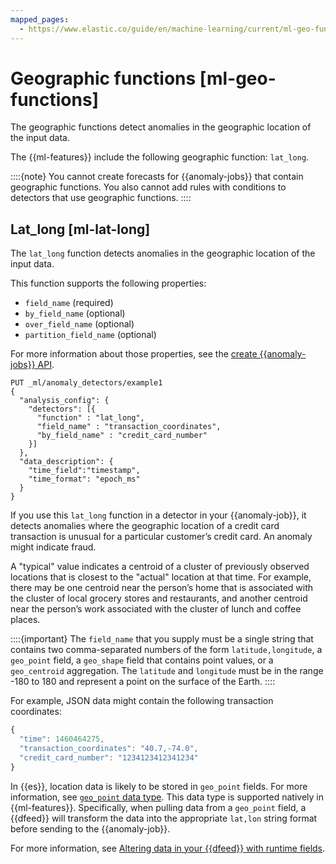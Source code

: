 ```yaml
---
mapped_pages:
  - https://www.elastic.co/guide/en/machine-learning/current/ml-geo-functions.html
---
```


# Geographic functions [ml-geo-functions]

The geographic functions detect anomalies in the geographic location of the input data.

The {{ml-features}} include the following geographic function: `lat_long`.

::::{note}
You cannot create forecasts for {{anomaly-jobs}} that contain geographic functions. You also cannot add rules with conditions to detectors that use geographic functions.
::::



## Lat_long [ml-lat-long]

The `lat_long` function detects anomalies in the geographic location of the input data.

This function supports the following properties:

* `field_name` (required)
* `by_field_name` (optional)
* `over_field_name` (optional)
* `partition_field_name` (optional)

For more information about those properties, see the [create {{anomaly-jobs}} API](https://www.elastic.co/docs/api/doc/elasticsearch/operation/operation-ml-put-job).

```console
PUT _ml/anomaly_detectors/example1
{
  "analysis_config": {
    "detectors": [{
      "function" : "lat_long",
      "field_name" : "transaction_coordinates",
      "by_field_name" : "credit_card_number"
    }]
  },
  "data_description": {
    "time_field":"timestamp",
    "time_format": "epoch_ms"
  }
}
```

If you use this `lat_long` function in a detector in your {{anomaly-job}}, it detects anomalies where the geographic location of a credit card transaction is unusual for a particular customer’s credit card. An anomaly might indicate fraud.

A "typical" value indicates a centroid of a cluster of previously observed locations that is closest to the "actual" location at that time. For example, there may be one centroid near the person’s home that is associated with the cluster of local grocery stores and restaurants, and another centroid near the person’s work associated with the cluster of lunch and coffee places.

::::{important}
The `field_name` that you supply must be a single string that contains two comma-separated numbers of the form `latitude,longitude`, a `geo_point` field, a `geo_shape` field that contains point values, or a `geo_centroid` aggregation. The `latitude` and `longitude` must be in the range -180 to 180 and represent a point on the surface of the Earth.
::::


For example, JSON data might contain the following transaction coordinates:

```js
{
  "time": 1460464275,
  "transaction_coordinates": "40.7,-74.0",
  "credit_card_number": "1234123412341234"
}
```

In {{es}}, location data is likely to be stored in `geo_point` fields. For more information, see [`geo_point` data type](elasticsearch://docs/reference/elasticsearch/mapping-reference/geo-point.md). This data type is supported natively in {{ml-features}}. Specifically, when pulling data from a `geo_point` field, a {{dfeed}} will transform the data into the appropriate `lat,lon` string format before sending to the {{anomaly-job}}.

For more information, see [Altering data in your {{dfeed}} with runtime fields](docs-content://explore-analyze/machine-learning/anomaly-detection/ml-configuring-transform.md).

